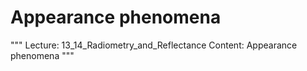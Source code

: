 # Appearance phenomena

"""
Lecture: 13_14_Radiometry_and_Reflectance
Content: Appearance phenomena
"""

